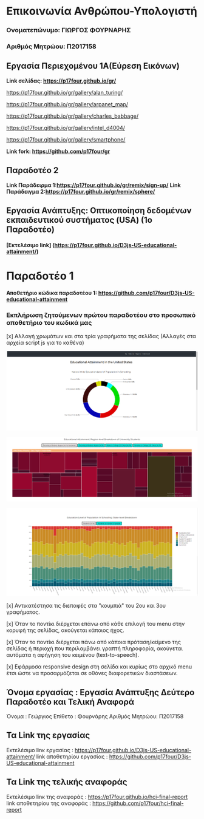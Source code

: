 # Επικοινωνία Ανθρώπου-Υπολογιστή

### Ονοματεπώνυμο: ΓΙΩΡΓΟΣ ΦΟΥΡΝΑΡΗΣ

### Αριθμός Μητρώου: Π2017158

## Εργασία Περιεχομένου 1Α(Εύρεση Εικόνων)
**Link σελίδας: https://p17four.github.io/gr/**

https://p17four.github.io/gr/gallery/alan_turing/

https://p17four.github.io/gr/gallery/arpanet_map/

https://p17four.github.io/gr/gallery/charles_babbage/

https://p17four.github.io/gr/gallery/intel_d4004/

https://p17four.github.io/gr/gallery/smartphone/

**Link fork: https://github.com/p17four/gr**

## Παραδοτέο 2
**Link Παράδειρμα 1:https://p17four.github.io/gr/remix/sign-up/**
**Link Παράδειγμα 2:https://p17four.github.io/gr/remix/sphere/**


## Εργασία Ανάπτυξης: Οπτικοποίηση δεδομένων εκπαιδευτικού συστήματος (USA) (1o Παραδοτέο)
#### [Εκτελέσιμο link] (https://p17four.github.io/D3js-US-educational-attainment/)

# Παραδοτέο 1
#### Αποθετήριο κώδικα παραδοτέου 1:  https://github.com/p17four/D3js-US-educational-attainment
### Εκπλήρωση ζητούμενων πρώτου παραδοτέου στο προσωπικό αποθετήριο του κωδικά μας
[x] Αλλαγή χρωμάτων και στα τρία γραφήματα της σελίδας (Αλλαγές στα αρχεία script js για το καθένα)

![](Screenshot_1.png)	

![](Screenshot_2.png)	

![](Screenshot_3.png)	

[x] Αντικατέστησα τις διεπαφές στα "κουμπιά" του 2ου και 3ου γραφήματος.
 
 [x] Όταν το ποντίκι διέρχεται επάνω από κάθε επιλογή του menu στην κορυφή της σελίδας, ακούγεται κάποιος ήχος.
 
 [x] Όταν το ποντίκι διέρχεται πάνω από κάποια πρόταση/κείμενο της σελίδας ή περιοχή που περιλαμβάνει γραπτή πληροφορία, ακούγεται αυτόματα η αφήγηση του κειμένου (text-to-speech).
 
 [x] Εφάρμοσα responsive design στη σελίδα και κυρίως στο αρχικό menu έτσι ώστε να προσαρμόζεται σε οθόνες διαφορετικών διαστάσεων.
 
 
## Όνομα εργασίας : Εργασία Ανάπτυξης Δεύτερο Παραδοτέο και Τελική Αναφορά
Όνομα : Γεώργιος 
Επίθετο : Φουρνάρης
Αριθμός Μητρώου: Π2017158 
 
## Τα Link της εργασίας
Eκτελέσιμο linκ εργασίας : https://p17four.github.io/D3js-US-educational-attainment/
link αποθετηρίου εργασίας : https://github.com/p17four/D3js-US-educational-attainment

## Τα Link της τελικής αναφοράς
Eκτελέσιμο linκ της αναφοράς : https://p17four.github.io/hci-final-report
link αποθετηρίου της αναφοράς : https://github.com/p17four/hci-final-report
